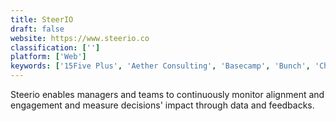 ```yaml
---
title: SteerIO
draft: false 
website: https://www.steerio.co
classification: ['']
platform: ['Web']
keywords: ['15Five Plus', 'Aether Consulting', 'Basecamp', 'Bunch', 'Chatterbot', 'Emojicom.io', 'FeedBot by SurveySparrow', 'Formisimo', 'HappyMeter', 'Incoming Feedback by Hotjar', 'Lattice Feedback', 'Names & Faces', 'Officevibe', 'Omega', 'PriceCost', 'Surwayne', 'TINYpulse Engage']
---
```

Steerio enables managers and teams to continuously monitor alignment and engagement and measure decisions' impact through data and feedbacks.